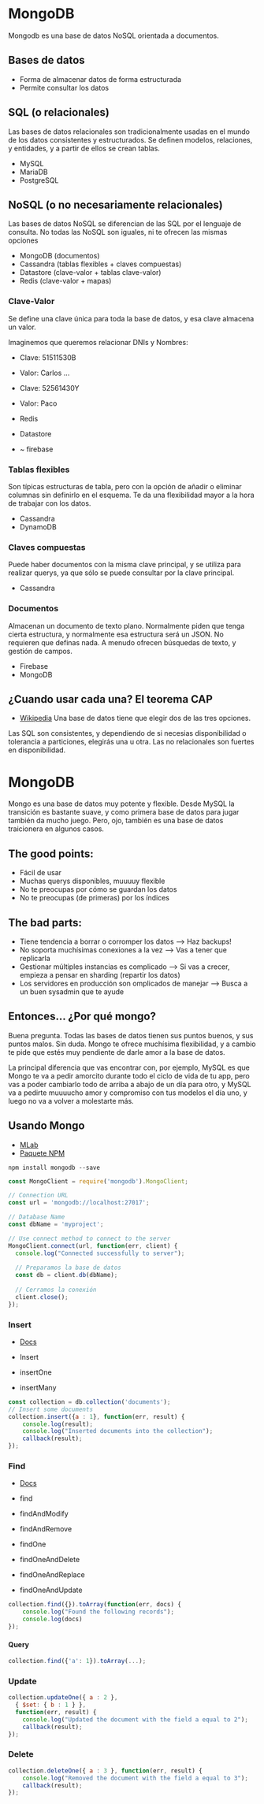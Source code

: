 # MongoDB

Mongodb es una base de datos NoSQL orientada a documentos.

## Bases de datos
 - Forma de almacenar datos de forma estructurada
 - Permite consultar los datos

## SQL (o relacionales)
Las bases de datos relacionales son tradicionalmente usadas en el mundo de los datos consistentes y estructurados. Se definen modelos, relaciones, y entidades, y a partir de ellos se crean tablas. 
 - MySQL
 - MariaDB
 - PostgreSQL

## NoSQL (o no necesariamente relacionales)
Las bases de datos NoSQL se diferencian de las SQL por el lenguaje de consulta. No todas las NoSQL son iguales, ni te ofrecen las mismas opciones
 - MongoDB (documentos)
 - Cassandra (tablas flexibles + claves compuestas)
 - Datastore (clave-valor + tablas clave-valor)
 - Redis (clave-valor + mapas)

### Clave-Valor
Se define una clave única para toda la base de datos, y esa clave almacena un valor. 

Imaginemos que queremos relacionar DNIs y Nombres:
 
 - Clave: 51511530B
 - Valor: Carlos 
 ...
 - Clave: 52561430Y
 - Valor: Paco
 
 - Redis
 - Datastore
 - ~ firebase

### Tablas flexibles
Son típicas estructuras de tabla, pero con la opción de añadir o eliminar columnas sin definirlo en el esquema. Te da una flexibilidad mayor a la hora de trabajar con los datos.
 - Cassandra
 - DynamoDB
 
### Claves compuestas
Puede haber documentos con la misma clave principal, y se utiliza para realizar querys, ya que sólo se puede consultar por la clave principal.
 - Cassandra

### Documentos
Almacenan un documento de texto plano. Normalmente piden que tenga cierta estructura, y normalmente esa estructura será un JSON. No requieren que definas nada. A menudo ofrecen búsquedas de texto, y gestión de campos.
 - Firebase
 - MongoDB

## ¿Cuando usar cada una? El teorema CAP

 - [Wikipedia](https://es.wikipedia.org/wiki/Teorema_CAP)
 Una base de datos tiene que elegir dos de las tres opciones. 
 
 Las SQL son consistentes, y dependiendo de si necesias disponibilidad o tolerancia a particiones, elegirás una u otra.
 Las no relacionales son fuertes en disponibilidad.
 
 # MongoDB
Mongo es una base de datos muy potente y flexible. Desde MySQL la transición es bastante suave, y como primera base de datos para jugar también da mucho juego. Pero, ojo, también es una base de datos traicionera en algunos casos.

 ## The good points:
  - Fácil de usar
  - Muchas querys disponibles, muuuuy flexible
  - No te preocupas por cómo se guardan los datos
  - No te preocupas (de primeras) por los índices
 
 ## The bad parts:
  - Tiene tendencia a borrar o corromper los datos --> Haz backups!
  - No soporta muchísimas conexiones a la vez --> Vas a tener que replicarla
  - Gestionar múltiples instancias es complicado --> Si vas a crecer, empieza a pensar en sharding (repartir los datos)
  - Los servidores en producción son omplicados de manejar --> Busca a un buen sysadmin que te ayude
 
## Entonces... ¿Por qué mongo?

Buena pregunta. Todas las bases de datos tienen sus puntos buenos, y sus puntos malos. Sin duda. Mongo te ofrece muchísima flexibilidad, y a cambio te pide que estés muy pendiente de darle amor a la base de datos. 

La principal diferencia que vas encontrar con, por ejemplo, MySQL es que Mongo te va a pedir amorcito durante todo el ciclo de vida de tu app, pero vas a poder cambiarlo todo de arriba a abajo de un día para otro, y MySQL va a pedirte muuuucho amor y compromiso con tus modelos el día uno, y luego no va a volver a molestarte más.

## Usando Mongo
 - [MLab](https://mlab.com/)
 - [Paquete NPM](https://www.npmjs.com/package/mongodb)
 
```
npm install mongodb --save
```

```javascript
const MongoClient = require('mongodb').MongoClient;

// Connection URL
const url = 'mongodb://localhost:27017';

// Database Name
const dbName = 'myproject';

// Use connect method to connect to the server
MongoClient.connect(url, function(err, client) {
  console.log("Connected successfully to server");
  
  // Preparamos la base de datos
  const db = client.db(dbName);
  
  // Cerramos la conexión
  client.close();
});
```

### Insert
 - [Docs](http://mongodb.github.io/node-mongodb-native/3.0/api/Collection.html#insert)

 - Insert
 - insertOne
 - insertMany
 
```javascript
const collection = db.collection('documents');
// Insert some documents
collection.insert({a : 1}, function(err, result) {
    console.log(result);
    console.log("Inserted documents into the collection");
    callback(result);
});
```

### Find
- [Docs](http://mongodb.github.io/node-mongodb-native/3.0/api/Collection.html#find)

 - find
 - findAndModify
 - findAndRemove
 - findOne
 - findOneAndDelete
 - findOneAndReplace
 - findOneAndUpdate

```javascript
collection.find({}).toArray(function(err, docs) {
    console.log("Found the following records");
    console.log(docs)
});
```
#### Query
```javascript
collection.find({'a': 1}).toArray(...);
```

### Update

```javascript
collection.updateOne({ a : 2 }, 
  { $set: { b : 1 } }, 
  function(err, result) {
    console.log("Updated the document with the field a equal to 2");
    callback(result);
}); 
```

### Delete

```javascript
collection.deleteOne({ a : 3 }, function(err, result) {
    console.log("Removed the document with the field a equal to 3");
    callback(result);
});  
```
